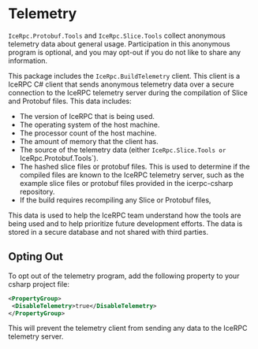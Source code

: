 # Telemetry

`IceRpc.Protobuf.Tools` and `IceRpc.Slice.Tools` collect anonymous
telemetry data about general usage. Participation in this anonymous program is
optional, and you may opt-out if you do not like to share any information.

This package includes the `IceRpc.BuildTelemetry` client. This client is a
IceRPC C# client that sends anonymous telemetry data over a secure connection
to the IceRPC telemetry server during the compilation of Slice and Protobuf
files. This data includes:

- The version of IceRPC that is being used.
- The operating system of the host machine.
- The processor count of the host machine.
- The amount of memory that the client has.
- The source of the telemetry data (either `IceRpc.Slice.Tools or
 `IceRpc.Protobuf.Tools`).
- The hashed slice files or protobuf files. This is used to determine if
the compiled files are known to the IceRPC telemetry server, such as the
example slice files or protobuf files provided in the icerpc-csharp
repository.
- If the build requires recompiling any Slice or Protobuf files,

This data is used to help the IceRPC team understand how the tools are being
used and to help prioritize future development efforts. The data is stored in a
secure database and not shared with third parties.

## Opting Out

To opt out of the telemetry program, add the following property to your
csharp project file:

```xml
<PropertyGroup>
 <DisableTelemetry>true</DisableTelemetry>
</PropertyGroup>
```

This will prevent the telemetry client from sending any data to the IceRPC
telemetry server.
